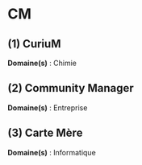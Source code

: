 # CM

## (1) CuriuM

**Domaine(s)** : Chimie

## (2) Community Manager

**Domaine(s)** : Entreprise

## (3) Carte Mère

**Domaine(s)** : Informatique

